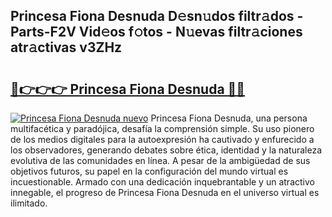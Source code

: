 ## Princesa Fiona Desnuda D𝚎sn𝚞dos filtr𝚊dos - Parts-F2V Vid𝚎os f𝚘tos - N𝚞evas filtr𝚊ciones atr𝚊ctivas v3ZHz

# <h2><a href="http://mb35x8b.tromn.icu/?c=Princesa+Fiona+Desnuda">🔗👉👉👉 Princesa Fiona Desnuda 🔗🔗</a></h2>

[![Princesa Fiona Desnuda nuevo](https://i.imgur.com/pEAQMta.gif)](http://mb35x8b.tromn.icu/?c=Princesa+Fiona+Desnuda)
Princesa Fiona Desnuda, una persona multifacética y paradójica, desafía la comprensión simple. Su uso pionero de los medios digitales para la autoexpresión ha cautivado y enfurecido a los observadores, generando debates sobre ética, identidad y la naturaleza evolutiva de las comunidades en línea. A pesar de la ambigüedad de sus objetivos futuros, su papel en la configuración del mundo virtual es incuestionable. Armado con una dedicación inquebrantable y un atractivo innegable, el progreso de Princesa Fiona Desnuda en el universo virtual es ilimitado.
